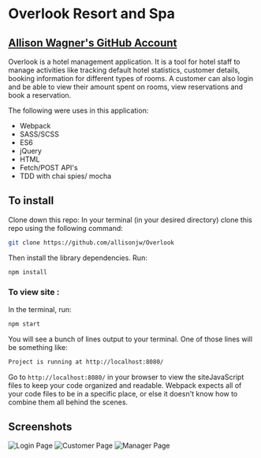 # Overlook Resort and Spa
## [Allison Wagner's GitHub Account](https://github.com/allisonjw)

Overlook is a hotel management application. It is a tool for hotel staff to manage activities like tracking default hotel statistics, customer details, booking information for different types of rooms. A customer can also login and be able to view their amount spent on rooms, view reservations and book a reservation.

The following were uses in this application:

- Webpack
- SASS/SCSS
- ES6 
- jQuery
- HTML
- Fetch/POST API's
- TDD with chai spies/ mocha

## To install

Clone down this repo:
In your terminal (in your desired directory) clone this repo using the following command:
```bash
git clone https://github.com/allisonjw/Overlook
```

Then install the library dependencies. Run:

```bash
npm install
```

### To view site :

In the terminal, run:

```bash
npm start
```

You will see a bunch of lines output to your terminal. One of those lines will be something like:

```bash
Project is running at http://localhost:8080/
```

Go to `http://localhost:8080/` in your browser to view the siteJavaScript files to keep your code organized and readable. Webpack expects all of your code files to be in a specific place, or else it doesn't know how to combine them all behind the scenes.

## Screenshots
![Login Page](https://github.com/allisonjw/Overlook/blob/master/src/images/index-html-2019-11-05-22_09_39.png)
![Customer Page](https://github.com/allisonjw/Overlook/blob/master/src/images/customer-html-2019-11-05-22_12_27.png)
![Manager Page](https://github.com/allisonjw/Overlook/blob/master/src/images/manager-html-2019-11-05-22_13_12.png)

